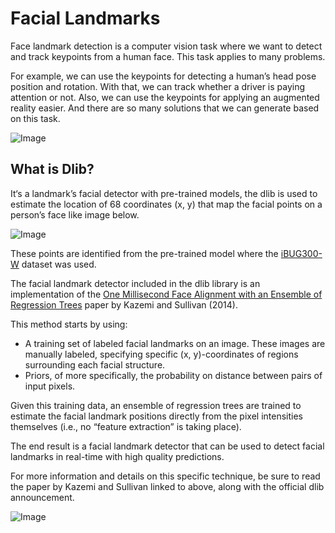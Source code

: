 # Facial Landmarks

Face landmark detection is a computer vision task where we want to detect and track keypoints from a human face. This task applies to many problems.

For example, we can use the keypoints for detecting a human’s head pose position and rotation. With that, we can track whether a driver is paying attention or not. Also, we can use the keypoints for applying an augmented reality easier. And there are so many solutions that we can generate based on this task.

![Image ](https://929687.smushcdn.com/2633864/wp-content/uploads/2017/04/facial_landmarks_dlib_example.jpg?lossy=1&strip=1&webp=1)

## What is Dlib?
It‘s a landmark’s facial detector with pre-trained models, the dlib is used to estimate the location of 68 coordinates (x, y) that map the facial points on a person’s face like image below.

![Image ](https://929687.smushcdn.com/2633864/wp-content/uploads/2017/04/facial_landmarks_68markup-768x619.jpg?lossy=1&strip=1&webp=1)

These points are identified from the pre-trained model where the [iBUG300-W](https://ibug.doc.ic.ac.uk/resources/facial-point-annotations/) dataset was used.

The facial landmark detector included in the dlib library is an implementation of the [One Millisecond Face Alignment with an Ensemble of Regression Trees](https://www.semanticscholar.org/paper/One-millisecond-face-alignment-with-an-ensemble-of-Kazemi-Sullivan/d78b6a5b0dcaa81b1faea5fb0000045a62513567?p2df) paper by Kazemi and Sullivan (2014).

This method starts by using:
- A training set of labeled facial landmarks on an image. These images are manually labeled, specifying specific (x, y)-coordinates of regions surrounding each facial structure.
- Priors, of more specifically, the probability on distance between pairs of input pixels.

Given this training data, an ensemble of regression trees are trained to estimate the facial landmark positions directly from the pixel intensities themselves (i.e., no “feature extraction” is taking place).

The end result is a facial landmark detector that can be used to detect facial landmarks in real-time with high quality predictions.

For more information and details on this specific technique, be sure to read the paper by Kazemi and Sullivan linked to above, along with the official dlib announcement.

![Image ](https://929687.smushcdn.com/2633864/wp-content/uploads/2017/04/facial_landmarks_example_02_result.jpg?lossy=1&strip=1&webp=1)
